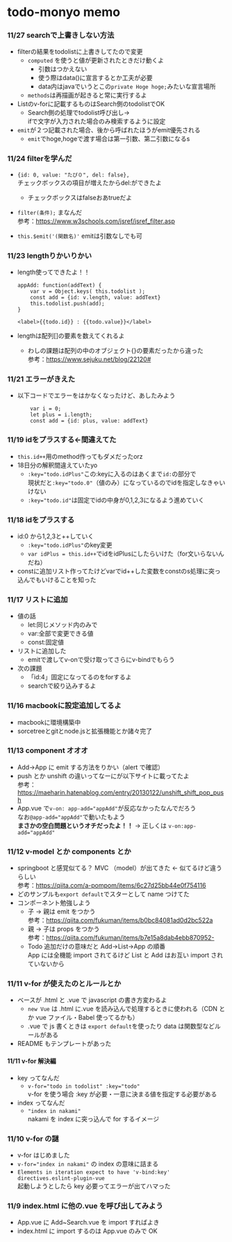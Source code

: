 # todo-monyo memo

### 11/27 searchで上書きしない方法
- filterの結果をtodolistに上書きしてたので変更
    - `computed` を使うと値が更新されたときだけ動くよ
        - 引数はつかえない
        - 使う際はdata()に宣言するとか工夫が必要
        - data内はjavaでいうとこの`private Hoge hoge;`みたいな宣言場所
    - `methods`は再描画が起きると常に実行するよ
- Listのv-forに記載するものはSearch側のtodolistでOK
    - Search側の処理でtodolist呼び出し→<br>
    ifで文字が入力された場合のみ検索するように設定
- `emit`が２つ記載された場合、後から呼ばれたほうがemit優先される
    - `emit`でhoge,hogeで渡す場合は第一引数、第二引数になるs

### 11/24 filterを学んだ
- `{id: 0, value: "たぴ０", del: false},`<br>
    チェックボックスの項目が増えたからdel:ができたよ
    - チェックボックスはfalseおあtrueだよ

- `filter(条件);` まなんだ<br>
    参考：https://www.w3schools.com/jsref/jsref_filter.asp
- `this.$emit('(関数名)'` emitは引数なしでも可

### 11/23 lengthりかいりかい
- length使ってできたよ！！
    ```
    appAdd: function(addText) {
        var v = Object.keys( this.todolist );
        const add = {id: v.length, value: addText}
        this.todolist.push(add);
    }
    ```
    `<label>{{todo.id}} : {{todo.value}}</label>`

- lengthは配列[]の要素を数えてくれるよ
    - わしの課題は配列の中のオブジェクト{}の要素だったから違った<br>
    参考：https://www.sejuku.net/blog/22120#

### 11/21 エラーがきえた
- 以下コードでエラーをはかなくなったけど、あしたみよう
    ```
        var i = 0;
        let plus = i.length;
        const add = {id: plus, value: addText}
    ```

### 11/19 idをプラスする←間違えてた
- `this.id++`用のmethod作ってもダメだったorz
- 18日分の解釈間違えていたyo
  - `:key="todo.idPlus"`この:keyに入るのはあくまで`id:`の部分で<br>
  現状だと`:key="todo.0"`（値のみ）になっているのでidを指定しなきゃいけない
  - `:key="todo.id"`は固定でidの中身が0,1,2,3になるよう進めていく

### 11/18 idをプラスする
- id:0 から1,2,3と++していく
  - `:key="todo.idPlus"`のkey変更
  - `var idPlus = this.id++`でidをidPlusにしたらいけた（for文いらないんだね）
- constに追加リスト作ってたけどvarでid++した変数をconstのs処理に突っ込んでもいけることを知った

### 11/17 リストに追加
- 値の話
  - let:同じメソッド内のみで
  - var:全部で変更できる値
  - const:固定値
- リストに追加した
  - emitで渡してv-onで受け取ってさらにv-bindでもらう
- 次の課題
  - 「id:4」固定になってるのをforするよ
  - searchで絞り込みするよ

### 11/16 macbookに設定追加してるよ
- macbookに環境構築中
- sorcetreeとgitとnode.jsと拡張機能とか諸々完了

### 11/13 component オオオ

- Add→App に emit する方法をりかい（alert で確認）
- push とか unshift の違いってなーにが以下サイトに載ってたよ<br>
  参考：https://maeharin.hatenablog.com/entry/20130122/unshift_shift_pop_push
- App.vue で`v-on: app-add="appAdd"`が反応なかったなんでだろう<br>
  なお`@app-add="appAdd"`で動いたもよう<br>
  **まさかの空白問題というオチだったよ！！** → 正しくは `v-on:app-add="appAdd"`

### 11/12 v-model とか components とか

- springboot と感覚似てる？ MVC （model）が出てきた ← 似てるけど違うらしい<br>
  参考：https://qiita.com/a-pompom/items/6c27d25bb44e0f754116
- どのサンプルも`export default`でスターとして name つけてた
- コンポーネント勉強しよう
  - 子 → 親は emit をつかう<br>
    参考：https://qiita.com/fukuman/items/b0bc84081ad0d2bc522a
  - 親 → 子は props をつかう<br>
    参考：https://qiita.com/fukuman/items/b7e15a8dab4ebb870952-
  - Todo 追加だけの意味だと Add→List→App の順番<br>
    App には全機能 import されてるけど List と Add はお互い import されていないから

### 11/11 v-for が使えたのとルールとか

- ベースが .html と .vue で javascript の書き方変わるよ
  - `new Vue` は .html に.vue を読み込んで処理するときに使われる（CDN とか vue ファイル・Babel 使ってるかも）
  - .vue で js 書くときは `export default`を使ったり data は関数型などルールがある
- README もテンプレートがあった

#### 11/11 v-for 解決編

- key ってなんだ
  - `v-for="todo in todolist" :key="todo"`<br>
    v-for を使う場合 :key が必要・一意に決まる値を指定する必要がある
- index ってなんだ
  - `"index in nakami"`<br>
    nakami を index に突っ込んで for するイメージ

### 11/10 v-for の謎

- v-for はじめました
- `v-for="index in nakami"` の index の意味に詰まる
- `Elements in iteration expect to have 'v-bind:key' directives.eslint-plugin-vue`<br>
  起動しようとしたら key 必要ってエラーが出てハマった

### 11/9 index.html に他の.vue を呼び出してみよう

- App.vue に Add~Search.vue を import すればよき
- index.html に import するのは App.vue のみで OK
